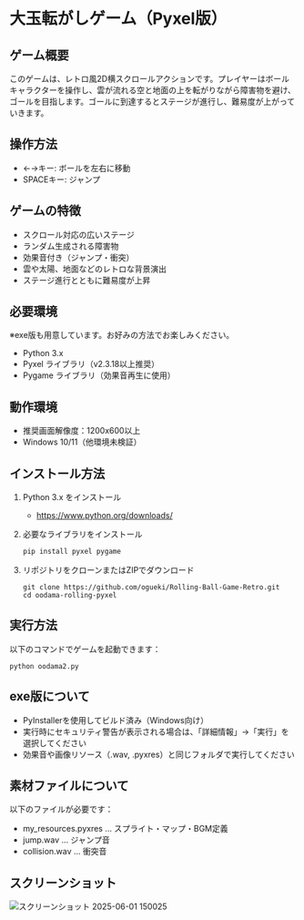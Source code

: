 # 大玉転がしゲーム（Pyxel版）

## ゲーム概要  
このゲームは、レトロ風2D横スクロールアクションです。プレイヤーはボールキャラクターを操作し、雲が流れる空と地面の上を転がりながら障害物を避け、ゴールを目指します。ゴールに到達するとステージが進行し、難易度が上がっていきます。

## 操作方法  
- ←→キー: ボールを左右に移動  
- SPACEキー: ジャンプ  

## ゲームの特徴  
- スクロール対応の広いステージ  
- ランダム生成される障害物  
- 効果音付き（ジャンプ・衝突）  
- 雲や太陽、地面などのレトロな背景演出  
- ステージ進行とともに難易度が上昇  

## 必要環境  
※exe版も用意しています。お好みの方法でお楽しみください。

- Python 3.x  
- Pyxel ライブラリ（v2.3.18以上推奨）  
- Pygame ライブラリ（効果音再生に使用）

## 動作環境  
- 推奨画面解像度：1200x600以上  
- Windows 10/11（他環境未検証）

## インストール方法  
1. Python 3.x をインストール  
   - https://www.python.org/downloads/

2. 必要なライブラリをインストール  
   ```bash
   pip install pyxel pygame

3. リポジトリをクローンまたはZIPでダウンロード
    ```
    git clone https://github.com/ogueki/Rolling-Ball-Game-Retro.git
    cd oodama-rolling-pyxel
    ```

## 実行方法
以下のコマンドでゲームを起動できます：
```
python oodama2.py
```

## exe版について
- PyInstallerを使用してビルド済み（Windows向け）
- 実行時にセキュリティ警告が表示される場合は、「詳細情報」→「実行」を選択してください
- 効果音や画像リソース（.wav, .pyxres）と同じフォルダで実行してください

## 素材ファイルについて
以下のファイルが必要です：
- my_resources.pyxres … スプライト・マップ・BGM定義
- jump.wav … ジャンプ音
- collision.wav … 衝突音

## スクリーンショット
![スクリーンショット 2025-06-01 150025](https://github.com/user-attachments/assets/042bc5e2-9c89-4c88-b0b8-308f84b9b46b)

